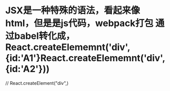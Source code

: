

# JSX是一种特殊的语法，看起来像html，但是是js代码，webpack打包 通过babel转化成，React.createElememnt('div',{id:'A1'}React.createElememnt('div',{id:'A2'}))

// React.createElement("div",)